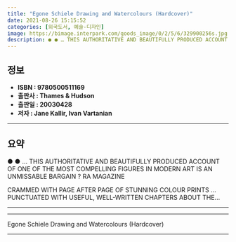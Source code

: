 ```yaml
---
title: "Egone Schiele Drawing and Watercolours (Hardcover)"
date: 2021-08-26 15:15:52
categories: [외국도서, 예술-디자인]
image: https://bimage.interpark.com/goods_image/0/2/5/6/329900256s.jpg
description: ● ● … THIS AUTHORITATIVE AND BEAUTIFULLY PRODUCED ACCOUNT OF ONE OF THE MOST COMPELLING FIGURES IN MODERN ART IS AN UNMISSABLE BARGAIN ? RA MAGAZINE CRAMMED
---
```


## **정보**

- **ISBN : 9780500511169**
- **출판사 : Thames & Hudson**
- **출판일 : 20030428**
- **저자 : Jane Kallir, Ivan Vartanian**

------



## **요약**

●  ●  … THIS AUTHORITATIVE AND BEAUTIFULLY PRODUCED ACCOUNT OF ONE OF THE MOST COMPELLING FIGURES IN MODERN ART IS AN UNMISSABLE BARGAIN ? RA MAGAZINE

CRAMMED WITH PAGE AFTER PAGE OF STUNNING COLOUR PRINTS ... PUNCTUATED WITH USEFUL, WELL-WRITTEN CHAPTERS ABOUT THE... 

------



------


Egone Schiele Drawing and Watercolours (Hardcover) 

------


